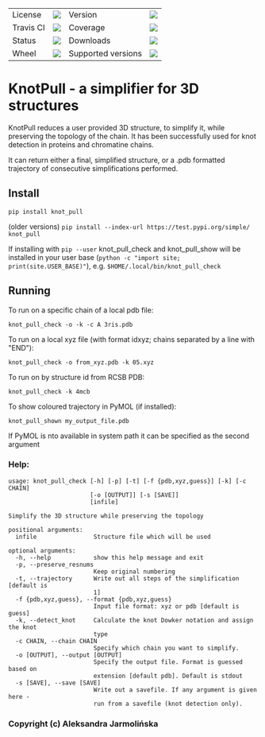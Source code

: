 <table>
    <tr>
        <td>License</td>
        <td><img src='https://img.shields.io/pypi/l/knot_pull.svg'></td>
        <td>Version</td>
        <td><img src='https://img.shields.io/pypi/v/knot_pull.svg'></td>
    </tr>
    <tr>
        <td>Travis CI</td>
        <td><img src='https://travis-ci.org/dzarmola/knot_pull.svg?branch=master'></td>
        <td>Coverage</td>
        <td><img src='https://codecov.io/gh/dzarmola/knot_pull/branch/master/graph/badge.svg'></td>
    </tr>
    <tr>
        <td>Status</td>
        <td><img src='https://img.shields.io/pypi/status/knot_pull.svg'></td>
        <td>Downloads</td>
        <td><img src='https://img.shields.io/pypi/dm/knot_pull.svg'></td>
    </tr>
    <tr>
        <td>Wheel</td>
        <td><img src='https://img.shields.io/pypi/wheel/knot_pull.svg'></td>
        <td>Supported versions</td>
        <td><img src='https://img.shields.io/pypi/pyversions/knot_pull.svg'></td>
    </tr>
</table>

# KnotPull - a simplifier for 3D structures

KnotPull reduces a user provided 3D structure, to simplify it,
while preserving the topology of the chain. It has been successfully
used for knot detection in proteins and chromatine chains.

It can return either a final, simplified structure, or a .pdb formatted
trajectory of consecutive simplifications performed.

## Install
`pip install knot_pull `

(older versions) `pip install --index-url https://test.pypi.org/simple/ knot_pull`

If installing with `pip --user` knot_pull_check and knot_pull_show
will be installed in your user base
(`python -c "import site; print(site.USER_BASE)"`), e.g.
`$HOME/.local/bin/knot_pull_check`

## Running

To run on a specific chain of a local pdb file:
```
knot_pull_check -o -k -c A 3ris.pdb
```
To run on a local xyz file (with format id<whitespace>x<whitespace>y<whitespace>z; chains separated by a line with "END"):
```
knot_pull_check -o from_xyz.pdb -k 05.xyz
```
To run on by structure id from RCSB PDB:
```
knot_pull_check -k 4mcb
```

To show coloured trajectory in PyMOL (if installed):
```
knot_pull_shown my_output_file.pdb
```
If PyMOL is nto available in system path it can be specified as the second argument

### Help:
```
usage: knot_pull_check [-h] [-p] [-t] [-f {pdb,xyz,guess}] [-k] [-c CHAIN]
                       [-o [OUTPUT]] [-s [SAVE]]
                       [infile]

Simplify the 3D structure while preserving the topology

positional arguments:
  infile                Structure file which will be used

optional arguments:
  -h, --help            show this help message and exit
  -p, --preserve_resnums
                        Keep original numbering
  -t, --trajectory      Write out all steps of the simplification [default is
                        1]
  -f {pdb,xyz,guess}, --format {pdb,xyz,guess}
                        Input file format: xyz or pdb [default is guess]
  -k, --detect_knot     Calculate the knot Dowker notation and assign the knot
                        type
  -c CHAIN, --chain CHAIN
                        Specify which chain you want to simplify.
  -o [OUTPUT], --output [OUTPUT]
                        Specify the output file. Format is guessed based on
                        extension [default pdb]. Default is stdout
  -s [SAVE], --save [SAVE]
                        Write out a savefile. If any argument is given here -
                        run from a savefile (knot detection only).

```

### Copyright (c) Aleksandra Jarmolińska
